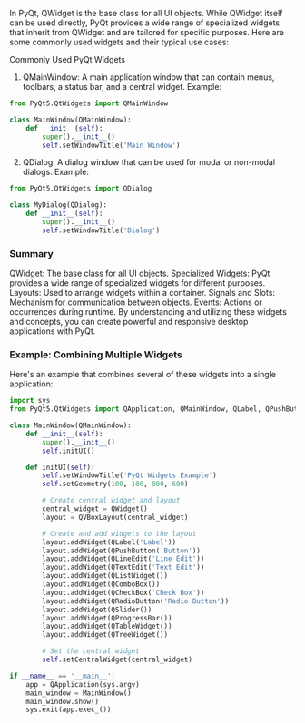 In PyQt, QWidget is the base class for all UI objects. While QWidget itself can be used directly, PyQt provides a wide range of specialized widgets that inherit from QWidget and are tailored for specific purposes. Here are some commonly used widgets and their typical use cases:

Commonly Used PyQt Widgets

1. QMainWindow:
   A main application window that can contain menus, toolbars, a status bar, and a central widget.
   Example:

```python
from PyQt5.QtWidgets import QMainWindow

class MainWindow(QMainWindow):
    def __init__(self):
        super().__init__()
        self.setWindowTitle('Main Window')
```

2. QDialog:
   A dialog window that can be used for modal or non-modal dialogs.
   Example:

```python
from PyQt5.QtWidgets import QDialog

class MyDialog(QDialog):
    def __init__(self):
        super().__init__()
        self.setWindowTitle('Dialog')
```

### Summary

QWidget: The base class for all UI objects.
Specialized Widgets: PyQt provides a wide range of specialized widgets for different purposes.
Layouts: Used to arrange widgets within a container.
Signals and Slots: Mechanism for communication between objects.
Events: Actions or occurrences during runtime.
By understanding and utilizing these widgets and concepts, you can create powerful and responsive desktop applications with PyQt.

### Example: Combining Multiple Widgets

Here's an example that combines several of these widgets into a single application:

```python
import sys
from PyQt5.QtWidgets import QApplication, QMainWindow, QLabel, QPushButton, QLineEdit, QTextEdit, QListWidget, QComboBox, QCheckBox, QRadioButton, QSlider, QProgressBar, QTableWidget, QTreeWidget, QVBoxLayout, QWidget

class MainWindow(QMainWindow):
    def __init__(self):
        super().__init__()
        self.initUI()

    def initUI(self):
        self.setWindowTitle('PyQt Widgets Example')
        self.setGeometry(100, 100, 800, 600)

        # Create central widget and layout
        central_widget = QWidget()
        layout = QVBoxLayout(central_widget)

        # Create and add widgets to the layout
        layout.addWidget(QLabel('Label'))
        layout.addWidget(QPushButton('Button'))
        layout.addWidget(QLineEdit('Line Edit'))
        layout.addWidget(QTextEdit('Text Edit'))
        layout.addWidget(QListWidget())
        layout.addWidget(QComboBox())
        layout.addWidget(QCheckBox('Check Box'))
        layout.addWidget(QRadioButton('Radio Button'))
        layout.addWidget(QSlider())
        layout.addWidget(QProgressBar())
        layout.addWidget(QTableWidget())
        layout.addWidget(QTreeWidget())

        # Set the central widget
        self.setCentralWidget(central_widget)

if __name__ == '__main__':
    app = QApplication(sys.argv)
    main_window = MainWindow()
    main_window.show()
    sys.exit(app.exec_())
```
